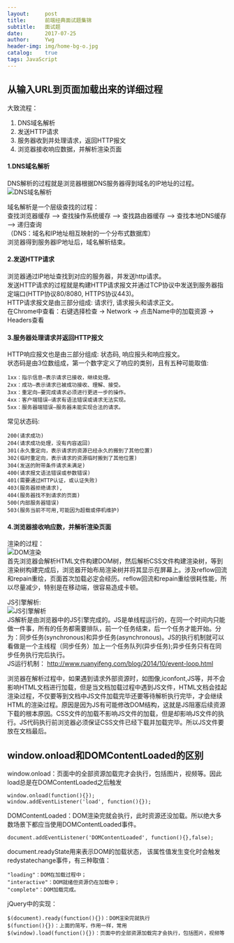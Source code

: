 ```yaml
---
layout:     post
title:      前端经典面试题集锦
subtitle:   面试题
date:       2017-07-25
author:     Ywg
header-img: img/home-bg-o.jpg
catalog:    true
tags: JavaScript 
---
```


## 从输入URL到页面加载出来的详细过程
大致流程：
1. DNS域名解析
2. 发送HTTP请求
3. 服务器收到并处理请求，返回HTTP报文
4. 浏览器接收响应数据，并解析渲染页面

#### 1.DNS域名解析
DNS解析的过程就是浏览器根据DNS服务器得到域名的IP地址的过程。<br>
![DNS域名解析](https://sfault-image.b0.upaiyun.com/364/224/3642243792-5911b7a9a4a24_articlex)

域名解析是一个层级查找的过程：<br>
查找浏览器缓存 ——> 查找操作系统缓存 ——> 查找路由器缓存 ——> 查找本地DNS缓存 ——> 递归查询<br>
（DNS：域名和IP地址相互映射的一个分布式数据库）<br>
浏览器得到服务器IP地址后，域名解析结束。

#### 2.发送HTTP请求
浏览器通过IP地址查找到对应的服务器，并发送http请求。<br>
发送HTTP请求的过程就是构建HTTP请求报文并通过TCP协议中发送到服务器指定端口(HTTP协议80/8080, HTTPS协议443)。<br>
HTTP请求报文是由三部分组成: 请求行, 请求报头和请求正文。<br>
在Chrome中查看：右键选择检查 -> Network -> 点击Name中的加载资源 -> Headers查看

#### 3.服务器处理请求并返回HTTP报文
HTTP响应报文也是由三部分组成: 状态码, 响应报头和响应报文。<br>
状态码是由3位数组成，第一个数字定义了响应的类别，且有五种可能取值: <br>
```
1xx：指示信息–表示请求已接收，继续处理。
2xx：成功–表示请求已被成功接收、理解、接受。
3xx：重定向–要完成请求必须进行更进一步的操作。
4xx：客户端错误–请求有语法错误或请求无法实现。
5xx：服务器端错误–服务器未能实现合法的请求。
```
常见状态码:
```
200(请求成功)
204(请求成功处理，没有内容返回)
301(永久重定向，表示请求的资源已经永久的搬到了其他位置)
302(临时重定向，表示请求的资源临时搬到了其他位置)
304(发送的附带条件请求未满足)
400(请求报文语法错误或参数错误)
401(需要通过HTTP认证，或认证失败) 
403(服务器拒绝请求),
404(服务器找不到请求的页面)
500(内部服务器错误)
503(服务当前不可用,可能因为超载或停机维护)
```

#### 4.浏览器接收响应数，并解析渲染页面
渲染的过程：<br>
![DOM渲染](https://sfault-image.b0.upaiyun.com/775/625/775625205-57d4063b7b60d_articlex)<br>
首先浏览器会解析HTML文件构建DOM树，然后解析CSS文件构建渲染树，等到渲染树构建完成后，浏览器开始布局渲染树并将其显示在屏幕上。涉及reflow回流和repain重绘，页面首次加载必定会经历。reflow回流和repain重绘很耗性能，所以尽量减少，特别是在移动端，很容易造成卡顿。<br>

JS引擎解析:<br>
![JS引擎解析](https://sfault-image.b0.upaiyun.com/342/674/3426749863-57d54b4293001_articlex)<br>
JS解析是由浏览器中的JS引擎完成的。JS是单线程运行的，在同一个时间内只能做一件事，所有的任务都需要排队，前一个任务结束，后一个任务才能开始。分为：同步任务(synchronous)和异步任务(asynchronous)。JS的执行机制就可以看做是一个主线程（同步任务）加上一个任务队列(异步任务);异步任务只有在同步任务执行完后执行。<br>
JS运行机制： http://www.ruanyifeng.com/blog/2014/10/event-loop.html <br>

浏览器在解析过程中，如果遇到请求外部资源时，如图像,iconfont,JS等，并不会影响HTML文档进行加载，但是当文档加载过程中遇到JS文件，HTML文档会挂起渲染过程，不仅要等到文档中JS文件加载完毕还要等待解析执行完毕，才会继续HTML的渲染过程。原因是因为JS有可能修改DOM结构，这就是JS阻塞后续资源下载的根本原因。CSS文件的加载不影响JS文件的加载，但是却影响JS文件的执行。JS代码执行前浏览器必须保证CSS文件已经下载并加载完毕。所以JS文件要放在文档最后。

## window.onload和DOMContentLoaded的区别
window.onload：页面中的全部资源加载完才会执行，包括图片，视频等。因此load总是在DOMContentLoaded之后触发
```
window.onload(function(){});
window.addEventListener('load', function(){});
```
DOMContentLoaded：DOM渲染完就会执行，此时资源还没加载。所以绝大多数场景下都应当使用DOMContentLoaded事件。
```
document.addEventListener('DOMContentLoaded', function(){},false);
```
document.readyState用来表示DOM的加载状态， 该属性值发生变化时会触发redystatechange事件，有三种取值：
```
"loading"：DOM在加载过程中；
"interactive"：DOM就绪但资源仍在加载中；
"complete"：DOM加载完成。
```

jQuery中的实现：
```
$(document).ready(function(){})：DOM渲染完就执行
$(function(){})：上面的简写，作用一样，常用
$(window).load(function(){})：页面中的全部资源加载完才会执行，包括图片，视频等
```
